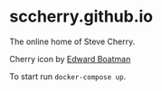 # sccherry.github.io

The online home of Steve Cherry.

Cherry icon by [Edward Boatman](https://thenounproject.com/search/?q=cherry&i=646)

To start run `docker-compose up`.
